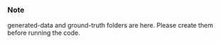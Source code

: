 
### Note 
generated-data and ground-truth folders are here.
Please create them before running the code.
